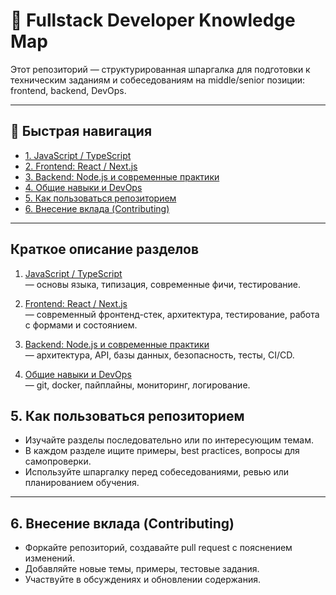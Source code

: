 # 🧭 Fullstack Developer Knowledge Map

Этот репозиторий — структурированная шпаргалка для подготовки к техническим заданиям и собеседованиям на middle/senior позиции: frontend, backend, DevOps.

---

## 🔗 Быстрая навигация

- [1. JavaScript / TypeScript](./README_JS.md)
- [2. Frontend: React / Next.js](./README_Frontend.md)
- [3. Backend: Node.js и современные практики](./README_Backend.md)
- [4. Общие навыки и DevOps](./README_DevOps.md)
- [5. Как пользоваться репозиторием](#5-как-пользоваться-репозиторием)
- [6. Внесение вклада (Contributing)](#6-внесение-вклада-contributing)

---

## Краткое описание разделов

1. [JavaScript / TypeScript](./README_JS.md)  
   — основы языка, типизация, современные фичи, тестирование.

2. [Frontend: React / Next.js](./README_Frontend.md)  
   — современный фронтенд-стек, архитектура, тестирование, работа с формами и состоянием.

3. [Backend: Node.js и современные практики](./README_Backend.md)  
   — архитектура, API, базы данных, безопасность, тесты, CI/CD.

4. [Общие навыки и DevOps](./README_DevOps.md)  
   — git, docker, пайплайны, мониторинг, логирование.

## 5. Как пользоваться репозиторием

- Изучайте разделы последовательно или по интересующим темам.
- В каждом разделе ищите примеры, best practices, вопросы для самопроверки.
- Используйте шпаргалку перед собеседованиями, ревью или планированием обучения.

---

## 6. Внесение вклада (Contributing)

- Форкайте репозиторий, создавайте pull request с пояснением изменений.
- Добавляйте новые темы, примеры, тестовые задания.
- Участвуйте в обсуждениях и обновлении содержания.

